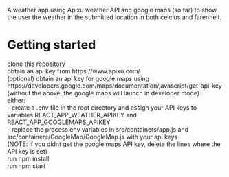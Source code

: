 A weather app using Apixu weather API and google maps (so far) to show the user the weather in the submitted location in both celcius and farenheit. 

<h1>Getting started</h1>
clone this repository </br>
obtain an api key from https://www.apixu.com/ </br> 
(optional) obtain an api key for google maps using https://developers.google.com/maps/documentation/javascript/get-api-key </br>
(without the above, the google maps will launch in developer mode) </br>
either: </br>
- create a .env file in the root directory and assign your API keys to variables REACT_APP_WEATHER_APIKEY and REACT_APP_GOOGLEMAPS_APIKEY </br>
- replace the process.env variables in src/containers/app.js and src/containers/GoogleMap/GoogleMap.js with your api keys </br>
(NOTE: if you didnt get the google maps API key, delete the lines where the API key is set) </br>
run npm install </br>
run npm start </br>
